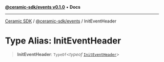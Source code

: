 [**@ceramic-sdk/events v0.1.0**](../README.md) • **Docs**

***

[Ceramic SDK](../../../README.md) / [@ceramic-sdk/events](../README.md) / InitEventHeader

# Type Alias: InitEventHeader

> **InitEventHeader**: `TypeOf`\<*typeof* [`InitEventHeader`](../variables/InitEventHeader.md)\>
